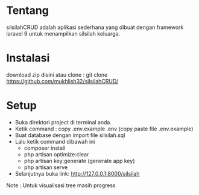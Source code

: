 # Tentang
silsilahCRUD adalah aplikasi sederhana yang dibuat dengan framework laravel 9 untuk menampilkan silsilah keluarga.

# Instalasi
download zip disini atau clone : git clone https://github.com/mukhlish32/silsilahCRUD/

# Setup
- Buka direktori project di terminal anda.
- Ketik command : copy .env.example .env (copy paste file .env.example)
- Buat database dengan import file silsilah.sql
- Lalu ketik command dibawah ini
  - composer install
  - php artisan optimize:clear
  - php artisan key:generate (generate app key) 
  - php artisan serve
- Selanjutnya buka link: http://127.0.0.1:8000/silsilah

Note : Untuk visualisasi tree masih progress


